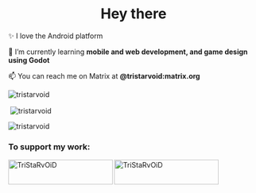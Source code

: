 <h1 align="center">Hey there</h1>

✨ I love the Android platform

🌱 I’m currently learning **mobile and web development, and game design using Godot**

📫 You can reach me on Matrix at **@tristarvoid:matrix.org**


<p><img align="center" src="https://github-readme-stats.vercel.app/api/top-langs?username=tristarvoid&show_icons=true&theme=highcontrast&locale=en&layout=compact" alt="tristarvoid" /></p>

<p>&nbsp;<img align="center" src="https://github-readme-stats.vercel.app/api?username=tristarvoid&show_icons=true&theme=highcontrast&locale=en" alt="tristarvoid" /></p>

<p><img align="center" src="https://github-readme-streak-stats.herokuapp.com/?user=tristarvoid&theme=highcontrast" alt="tristarvoid" /></p>

<h3 align="left">To support my work:</h3>
<p><a href="https://www.buymeacoffee.com/TriStaRvOiD"> <img align="left" src="https://cdn.buymeacoffee.com/buttons/v2/default-yellow.png" height="50" width="210" alt="TriStaRvOiD" /></a><a href="https://ko-fi.com/TriStaRvOiD"> <img align="left" src="https://cdn.ko-fi.com/cdn/kofi3.png?v=3" height="50" width="210" alt="TriStaRvOiD" /></a></p>
